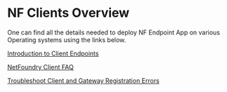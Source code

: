 
# NF Clients Overview
One can find all the details needed to deploy NF Endpoint App on various Operating systems using the links below.

[Introduction to Client Endpoints](https://support.netfoundry.io/hc/en-us/articles/360018315911-Introduction-to-Client-Endpoints)

[NetFoundry Client FAQ](https://support.netfoundry.io/hc/en-us/articles/360033640831-NetFoundry-Client-FAQ)

[Troubleshoot Client and Gateway Registration Errors](https://support.netfoundry.io/hc/en-us/articles/360018120591-Troubleshoot-Client-and-Gateway-Registration-Errors)
